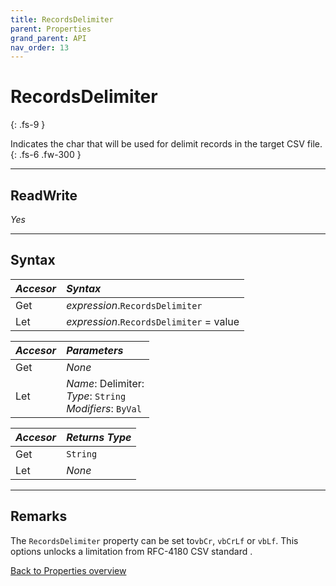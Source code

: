 ```yaml
---
title: RecordsDelimiter
parent: Properties
grand_parent: API
nav_order: 13
---
```


# RecordsDelimiter
{: .fs-9 }

Indicates the char that will be used for delimit records in the target CSV file.
{: .fs-6 .fw-300 }

---

## ReadWrite

_Yes_

---

## Syntax

|**_Accesor_**|**_Syntax_**|
|:----------|:----------|
|Get|*expression*.`RecordsDelimiter`|
|Let|*expression*.`RecordsDelimiter` = value|

|**_Accesor_**|**_Parameters_**|
|:----------|:----------|
|Get|_None_|
|Let|*Name*: Delimiter:<br>*Type*: `String`<br>*Modifiers*: `ByVal`|

|**_Accesor_**|**_Returns Type_**|
|:----------|:----------|
|Get|`String`|
|Let|_None_|

---

## Remarks

The `RecordsDelimiter` property can be set to`vbCr`, `vbCrLf` or `vbLf`. This options unlocks a limitation from RFC-4180 CSV standard .

[Back to Properties overview](https://ws-garcia.github.io/VBA-CSV-interface/api/properties/)